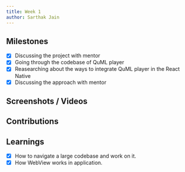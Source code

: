 ```yaml
---
title: Week 1
author: Sarthak Jain
---
```


## Milestones

- [x] Discussing the project with mentor
- [x] Going through the codebase of QuML player
- [x] Reasearching about the ways to integrate QuML player in the React Native
- [x] Discussing the approach with mentor

## Screenshots / Videos

## Contributions

## Learnings

- [x] How to navigate a large codebase and work on it.
- [x] How WebView works in application.
